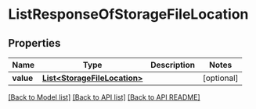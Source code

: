 
# ListResponseOfStorageFileLocation
## Properties
Name | Type | Description | Notes
------------ | ------------- | ------------- | -------------
**value** | [**List&lt;StorageFileLocation&gt;**](StorageFileLocation.md) |  |  [optional]




[[Back to Model list]](README.md#documentation-for-models) [[Back to API list]](README.md#documentation-for-api-endpoints) [[Back to API README]](README.md)

